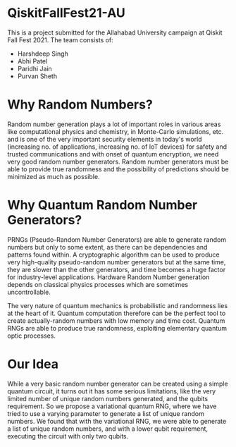 # QiskitFallFest21-AU   

This is a project submitted for the Allahabad University campaign at Qiskit Fall Fest 2021. The team consists of:  

* Harshdeep Singh  
* Abhi Patel  
* Paridhi Jain  
* Purvan Sheth

# Why Random Numbers?  

Random number generation plays a lot of important roles in various areas like computational physics and chemistry, in Monte-Carlo simulations, etc. and is one of the very important security elements in today's world (increasing no. of applications, increasing no. of IoT devices) for safety and trusted communications and with onset of quantum encryption, we need very good random number generators.  Random number generators must be able to provide true randomness and the possibility of predictions should be minimized as much as possible.   

# Why Quantum Random Number Generators?  

PRNGs (Pseudo-Random Number Generators) are able to generate random numbers but only to some extent, as there can be dependencies and patterns found within. A cryptographic algorithm can be used to produce very high-quality pseudo-random number generators but at the same time, they are slower than the other generators, and time becomes a huge factor for industry-level applications. Hardware Random Number generation depends on classical physics processes which are sometimes uncontrollable.  

The very nature of quantum mechanics is probabilistic and randomness lies at the heart of it. Quantum computation therefore can be the perfect tool to create actually-random numbers with low memory and time cost. Quantum RNGs are able to produce true randomness, exploiting elementary quantum optic processes.   

# Our Idea  

While a very basic random number generator can be created using a simple quantum circuit, it turns out it has some serious limitations, like the very limited number of unique random numbers generated, and the qubits requirement. So we propose a variational quantum RNG, where we have tried to use a varying parameter to generate a list of unique random numbers. We found that with the variational RNG, we were able to generate a list of unique random numbers, and with a lower qubit requirement, executing the circuit with only two qubits.
